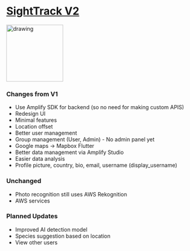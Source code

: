 # [SightTrack V2](https://www.sighttrack.org/)
<img src="https://github.com/user-attachments/assets/8c7d9af7-62c7-4637-8011-655792b00b1c" alt="drawing" width="150"/>

### Changes from V1
- Use Amplify SDK for backend (so no need for making custom APIS)
- Redesign UI
- Minimal features
- Location offset
- Better user management
- Group management (User, Admin) - No admin panel yet
- Google maps -> Mapbox Flutter
- Better data management via Amplify Studio
- Easier data analysis
- Profile picture, country, bio, email, username (display_username)

### Unchanged
- Photo recognition still uses AWS Rekognition
- AWS services

### Planned Updates
- Improved AI detection model
- Species suggestion based on location
- View other users
